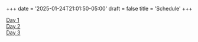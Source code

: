 +++
date = '2025-01-24T21:01:50-05:00'
draft = false
title = 'Schedule'
+++

[Day 1](/day-1/)  
[Day 2](/day-2/)  
[Day 3](/day-3/)